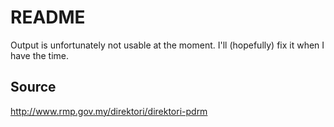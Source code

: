 # README

Output is unfortunately not usable at the moment. I'll (hopefully) fix it when I have the time.

## Source

http://www.rmp.gov.my/direktori/direktori-pdrm
